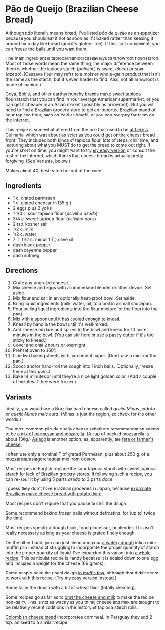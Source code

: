 # Pão de Queijo (Brazilian Cheese Bread)

Although *pão* literally means bread, I've listed *pão de queijo* as an appetizer because you should eat it hot as soon as it's baked rather than keeping it around for a day like bread (and it's gluten-free).  If this isn't convenient, you can freeze the balls until you want them.

The main ingredient is tapioca/manioc/cassava/yuca/arrowroot flour/starch.  Most of those words mean the same thing; the major difference between them is whether the tapioca starch (*polvilho*) is sweet (*doce*) or sour (*azedo*).  (Cassava flour may refer to a moister whole-grain product that isn't the same as the starch, but it's even harder to find.  Also, not all arrowroot is made of manioc.)  

Goya, Bob's, and other earthy/crunchy brands make sweet tapioca flour/starch that you can find in your average American supermarket, or you can get it cheaper in an Asian market (possibly as arrowroot).  But you will need to find a Brazilian grocery store to get an imported Brazilian brand of sour tapioca flour, such as Yoki or Amafil, or you can overpay for them on the internet.

This recipe is somewhat altered from the one that used to be [at Leite's Culinaria](http://web.archive.org/web/20170706054034/http://leitesculinaria.com/32757/recipes-brazilian-cheese-rolls.html), which was about as strict as you could get on the cheese bread front.  They included both kinds of tapioca flour, lots of steps, chill time, and lecturing about what you MUST do to get the bread to come out right.  If you're short on time, you might want to try [my easy version](../appetizers/easyPaoDeQueijo.md) or consult the rest of the internet, which thinks that cheese bread is actually pretty forgiving.  (See Variants, below.)

Makes about 40, best eaten hot out of the oven.

## Ingredients

* 1 c. grated parmesan
* 1 c. grated cheddar (~135 g.)
* 2 eggs plus 2 yolks
* 1 1/4 c. sour tapioca flour (*polvilho azedo*)
* 3/4 c. sweet tapioca flour (*polvilho doce*)
* 2 tsp. kosher salt
* 1/2 c. milk
* 1/2 c. water
* 7 T. (1/2 c. minus 1 T.) olive oil
* dash black pepper
* dash cayenne pepper
* dash nutmeg

## Directions

1. Grate any ungrated cheese.
2. Mix cheese and eggs with an immersion blender or other device.  Set aside.
3. Mix flour and salt in an optionally heat-proof bowl.  Set aside.
4. Bring liquid ingredients (milk, water, oil) to a boil in a small saucepan.
5. Pour boiling liquid ingredients into the flour mixture (or the flour into the pan).
6. Mix with a spoon until it has cooled enough to knead.
7. Knead by hand in the bowl until it's well-mixed.
8. Add cheese mixture and spices to the bowl and knead for 10 more minutes in the bowl.  (You can stir here or use a pastry cutter if it's too sticky to knead.)
9. Cover and chill 2 hours or overnight.
10. Preheat oven to 350°.
11. Line two baking sheets with parchment paper.  (Don't use a mini-muffin pan.)
12. Scoop and/or hand-roll the dough into 1 inch balls.  (Optionally, freeze them at this point.)
13. Bake 14 minutes or until they're a nice light golden color.  (Add a couple of minutes if they were frozen.)

## Variants

Ideally, you would use a Brazilian hard cheese called *queijo Minas padrão* or *queijo Minas meia cura*.  (Minas is just the region, so check for the other words.)

The most common pão de queijo cheese substitute recommendation seems to be [a mix of parmesan and mozarella](https://www.foodnetwork.com/recipes/food-network-kitchen/pao-de-queijo-3364982).  (A cup of packed mozzarella is about 130g.)  [Asiago](https://www.foodnetwork.com/recipes/pao-de-queijo-brazilian-cheese-bread-3303576) is another option, as, apparently, are [feta or farmer's cheese](https://www.simplyrecipes.com/recipes/easy_brazilian_cheese_bread/).

I often use only a nominal T of grated Parmesan, plus about 250 g. of a mozzarella/asiago/cheddar mix from Costco.

Most recipes in English replace the sour tapioca starch with sweet tapioca starch for lack of Brazilian grocery stores.  If following such a recipe, you can re-sour it by using 5 parts *azedo* to 3 parts *doce*.

I guess they don't have Brazilian groceries in Japan, because [expatriate Brazilians make cheese bread with potato there](https://www.justhungry.com/very-easy-pao-de-queijo-brazilian-cheese-bread-japan).

Most recipes don't require that you pause to chill the dough.

Some recommend baking frozen balls without defrosting, for (up to) twice the time.

Most recipes specify a dough hook, food processor, or blender.  This isn't really necessary as long as your cheese is grated finely enough.

On the other hand, you can just blend and pour [a watery dough](https://www.simplyrecipes.com/recipes/easy_brazilian_cheese_bread/) into a mini-muffin pan instead of struggling to incorporate the proper quantity of starch into the proper quantity of liquid.  I've expanded this variant into [a whole recipe](../appetizers/easyPaoDeQueijo.md).   This particular recipe is handy because it is scaled down to one egg and includes a weight for the cheese (66 grams).

Some people bake the usual dough [in muffin tins](http://www.epicurious.com/recipes/member/views/pao-de-queijo-aka-brazilian-cheese-puffs-1266023), although that didn't seem to work with this recipe.  (Try [my easy version](../appetizers/easyPaoDeQueijo.md) instead.)

Some tame the dough with a bit of wheat flour (totally cheating).

Some recipes go as far as to [omit the cheese and milk](https://whatifgourmet.com/2013/11/19/pao-de-queijo-dairy-free-variations-part-i-the-savory-gfdf/) to make the recipe non-dairy.  This is not as wacky as you think; cheese and milk are thought to be relatively recent additions in the history of tapioca starch rolls.

[Colombian cheese bread](https://www.mycolombianrecipes.com/pandebono-colombian-cheese-bread) incorporates cornmeal.  In Paraguay they add 2 tsp. aniseed to a similar recipe.
